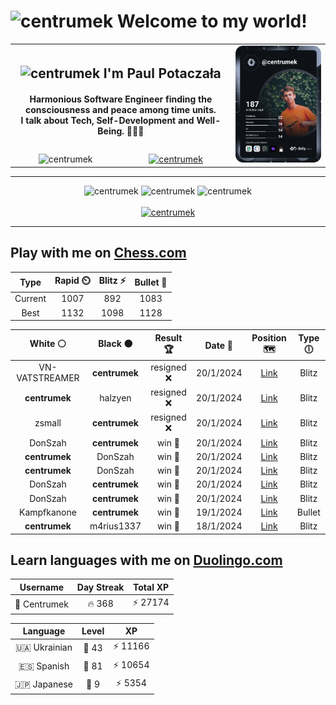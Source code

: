 <h1>
  <img
    src="https://emojis.slackmojis.com/emojis/images/1531849430/4246/blob-sunglasses.gif"
    width="30"
    alt="centrumek"
  />
  Welcome to my world!
</h1>

<table>
  <tbody>
    <tr>
      <td align="center" width="70%" colspan="2">
        <h2>
          <img
            src="https://raw.githubusercontent.com/MartinHeinz/MartinHeinz/master/wave.gif"
            width="30px"
            alt="centrumek"
          />
          I'm Paul Potaczała
        </h2>
        <h4>
          Harmonious Software Engineer finding the consciousness and peace among time units.
          <br/>
          I talk about Tech, Self-Development and Well-Being. 🌿🧘🚀
        </h4>
      </td>
      <td width="30%" rowspan="2">
        <a href="https://app.daily.dev/centrumek">
          <img
            src="./devcard.svg"
            alt="centrumek"
          />
        </a>
      </td>
    </tr>
    <tr align="center">
      <td>
        <img
          src="https://komarev.com/ghpvc/?username=centrumek&label=visitors&color=0e75b6&style=flat"
          alt="centrumek"
        >
      </td>
      <td>
        <a href="https://stackoverflow.com/users/14496012/centrumek">
          <img
            src="https://stackoverflow.com/users/flair/14496012.png?theme=dark"
            alt="centrumek"
          >
        </a>
      </td>
    </tr>
  </tbody>
</table>

---
<div align="center">
  <img 
    src="https://github-readme-stats.vercel.app/api?username=centrumek&show_icons=true&count_private=true&theme=dark&hide_border=true&hide=issues,contribs&bg_color=00000000"
    alt="centrumek"
  />
  <img
    src="https://github-readme-stats.vercel.app/api/top-langs/?username=centrumek&layout=compact&hide_border=true&theme=dark&bg_color=00000000&langs_count=6&exclude_repo=air-statistic-app"
    alt="centrumek"
  />
  <img 
    src="https://github-readme-streak-stats.herokuapp.com?user=centrumek&theme=dark&hide_border=true&background=FFFFFF00"
    alt="centrumek"
  />
  <br/>
  <br/>
  <a href="https://www.buymeacoffee.com/centrumek">
    <img
      src="https://cdn.buymeacoffee.com/buttons/v2/default-orange.png"
      height="50"
      width="210"
      alt="centrumek"
    />
  </a>
</div>

---

## Play with me on [Chess.com](https://www.chess.com/member/centrumek)

<div align="center">
<!--START_SECTION:chessStats-->
<!-- Automatically generated with https://github.com/Balastrong/chess-stats-action -->

| Type | Rapid ⏲️ | Blitz ⚡ | Bullet 🔫 |
|:---:|:---:|:---:|:---:|
| Current | 1007 | 892 | 1083 |
| Best | 1132 | 1098 | 1128 |

| White ⚪ | Black ⚫ | Result 🏆 | Date 📅 | Position 🗺️ | Type 🕕 |
|:---:|:---:|:---:|:---:|:---:|:---:|
| VN-VATSTREAMER | **centrumek** | resigned ❌ | 20/1/2024 | <a href="http://www.ee.unb.ca/cgi-bin/tervo/fen.pl?select=r1b4Q/1pkp3p/p4p2/8/2BpP3/P7/P4PPK/R4R2 b - -">Link</a> | Blitz |
| **centrumek** | halzyen | resigned ❌ | 20/1/2024 | <a href="http://www.ee.unb.ca/cgi-bin/tervo/fen.pl?select=8/1q6/1P6/1K6/8/5kp1/8/8 w - -">Link</a> | Blitz |
| zsmall | **centrumek** | resigned ❌ | 20/1/2024 | <a href="http://www.ee.unb.ca/cgi-bin/tervo/fen.pl?select=2kr1b2/8/6p1/p1pNp1P1/1p2P3/P2P1P1Q/1P1B4/3K4 b - -">Link</a> | Blitz |
| DonSzah | **centrumek** | win 🥇 | 20/1/2024 | <a href="http://www.ee.unb.ca/cgi-bin/tervo/fen.pl?select=8/8/8/3q2KR/1k3P2/6P1/5n2/8 w - -">Link</a> | Blitz |
| **centrumek** | DonSzah | win 🥇 | 20/1/2024 | <a href="http://www.ee.unb.ca/cgi-bin/tervo/fen.pl?select=R1Q5/8/8/5kp1/7P/5K2/8/8 b - -">Link</a> | Blitz |
| **centrumek** | DonSzah | win 🥇 | 20/1/2024 | <a href="http://www.ee.unb.ca/cgi-bin/tervo/fen.pl?select=8/8/p4R2/3k1P2/P3p3/B3K2P/8/8 b - -">Link</a> | Blitz |
| DonSzah | **centrumek** | win 🥇 | 20/1/2024 | <a href="http://www.ee.unb.ca/cgi-bin/tervo/fen.pl?select=r1b3q1/ppp1p3/2n1k3/3p3r/3P3B/4b3/PPP3P1/RN2KR2 w Q -">Link</a> | Blitz |
| DonSzah | **centrumek** | win 🥇 | 20/1/2024 | <a href="http://www.ee.unb.ca/cgi-bin/tervo/fen.pl?select=8/8/8/5p2/PR1p1P1K/4k2P/2r3r1/8 w - -">Link</a> | Blitz |
| Kampfkanone | **centrumek** | win 🥇 | 19/1/2024 | <a href="http://www.ee.unb.ca/cgi-bin/tervo/fen.pl?select=2q5/4bpk1/3p3p/p2P2p1/4P3/1R2P3/P1p1K1PP/8 w - -">Link</a> | Bullet |
| **centrumek** | m4rius1337 | win 🥇 | 18/1/2024 | <a href="http://www.ee.unb.ca/cgi-bin/tervo/fen.pl?select=rnbqkbnr/ppp1pppp/8/3p4/8/2N2N2/PPPPPPPP/R1BQKB1R b KQkq -">Link</a> | Blitz |

<!--END_SECTION:chessStats-->
</div>

## Learn languages with me on [Duolingo.com](https://www.duolingo.com/profile/Centrumek)

<div align="center">
<!--START_SECTION:duolingoStats-->
<!-- Automatically generated with https://github.com/centrumek/duolingo-readme-stats-->

| Username | Day Streak | Total XP |
|:---:|:---:|:---:|
| 👤 Centrumek | 🔥 368 | ⚡ 27174 |

| Language | Level | XP |
|:---:|:---:|:---:|
| 🇺🇦 Ukrainian | 👑 43 | ⚡ 11166 |
| 🇪🇸 Spanish | 👑 81 | ⚡ 10654 |
| 🇯🇵 Japanese | 👑 9 | ⚡ 5354 |

<!--END_SECTION:duolingoStats-->
</div>
<!--
**centrumek/centrumek** is a ✨ _special_ ✨ repository because its `README.md` (this file) appears on your GitHub profile.

Here are some ideas to get you started:

- 🔭 I’m currently working on ...
- 🌱 I’m currently learning ...
- 👯 I’m looking to collaborate on ...
- 🤔 I’m looking for help with ...
- 💬 Ask me about ...
- 📫 How to reach me: ...
- 😄 Pronouns: ...
- ⚡ Fun fact: ...
-->
